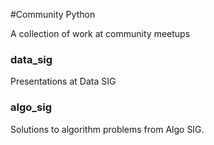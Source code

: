 #Community Python

A collection of work at community meetups

### data_sig
Presentations at Data SIG

### algo_sig
Solutions to algorithm problems from Algo SIG.

